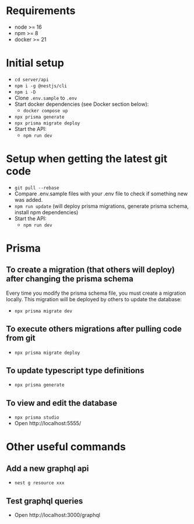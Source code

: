 # Requirements

- node >= 16
- npm >= 8
- docker >= 21

# Initial setup

- `cd server/api`
- `npm i -g @nestjs/cli`
- `npm i -D`
- Clone `.env.sample` to `.env`
- Start docker dependencies (see Docker section below):
  - `docker compose up`
- `npx prisma generate`
- `npx prisma migrate deploy`
- Start the API:
  - `npm run dev`

# Setup when getting the latest git code

- `git pull --rebase`
- Compare .env.sample files with your .env file to check if something new was added.
- `npm run update` (will deploy prisma migrations, generate prisma schema, install npm dependencies)
- Start the API:
  - `npm run dev`

# Prisma

## To create a migration (that others will deploy) after changing the prisma schema

Every time you modify the prisma schema file, you must create a migration locally. This migration will be deployed by others to update the database:

- `npx prisma migrate dev`

## To execute others migrations after pulling code from git

- `npx prisma migrate deploy`

## To update typescript type definitions

- `npx prisma generate`

## To view and edit the database

- `npx prisma studio`
- Open http://localhost:5555/
# Other useful commands

## Add a new graphql api

- `nest g resource xxx`

## Test graphql queries

- Open http://localhost:3000/graphql